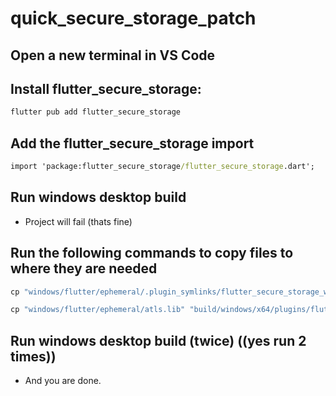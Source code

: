 # quick_secure_storage_patch


## Open a new terminal in VS Code

## Install flutter_secure_storage:

``` cmd
flutter pub add flutter_secure_storage
```

## Add the flutter_secure_storage import

``` cmd
import 'package:flutter_secure_storage/flutter_secure_storage.dart';
```

## Run windows desktop build
- Project will fail  (thats fine)


## Run the following commands to copy files to where they are needed

``` cmd
cp "windows/flutter/ephemeral/.plugin_symlinks/flutter_secure_storage_windows/windows/*.*" "windows/flutter/ephemeral/"
```

``` cmd
cp "windows/flutter/ephemeral/atls.lib" "build/windows/x64/plugins/flutter_secure_storage_windows/"
```

## Run windows desktop build (twice) ((yes run 2 times))

- And you are done.
